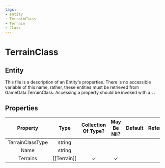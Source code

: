 ```yaml
---
tags:
- entity
- TerrainClass
- Terrain
- Class
---
```

# TerrainClass
## Entity
This file is a description of an Entity's properties. There is no accessible variable of this name, rather, these entities must be retrieved from GameData.TerrainClass. Accessing a property should be invoked with a `.`.
## Properties
|	Property	|	Type	|	Collection Of Type?	|	May Be Nil?	|	Default	|	References	|	Key	|	Notes	|
|	:-:	|	:-:	|	:-:	|	:-:	|	:-:	|	:-:	|	:-:	|	-:	|
|	TerrainClassType	|	string	|		|		|		|		|		|	|
|	Name	|	string	|		|		|		|		|		|	|
|	Terrains	|	[[Terrain]]	|	✓	|	✓	|		|		|		|	|
